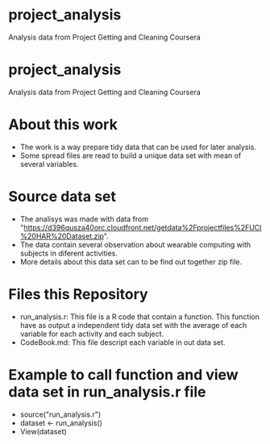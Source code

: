 # project_analysis
Analysis data from Project Getting and Cleaning Coursera

# project_analysis
Analysis data from Project Getting and Cleaning Coursera

# About this work
- The work is a way prepare tidy data that can be used for later analysis.
- Some spread files are read to build a unique data set with mean of several variables.

# Source data set
- The analisys was made with data from "https://d396qusza40orc.cloudfront.net/getdata%2Fprojectfiles%2FUCI%20HAR%20Dataset.zip".
- The data contain several observation about wearable computing with subjects in diferent activities.
- More details about this data set can to be find out together zip file.

# Files this Repository
- run_analysis.r: This file is a R code that contain a function. This function have as output a independent tidy data set with the average of each variable for each activity and each subject.
- CodeBook.md: This file descript each variable in out data set.

# Example to call function and view data set in run_analysis.r file
- source("run_analysis.r")
- dataset <- run_analysis()
- View(dataset)
